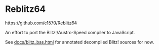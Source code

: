 # Reblitz64
https://github.com/c1570/Reblitz64

An effort to port the Blitz!/Austro-Speed compiler to JavaScript.

See [docs/blitz_bas.html](https://c1570.github.io/Reblitz64/blitz_bas.html) for annotated decompiled Blitz! sources for now.
